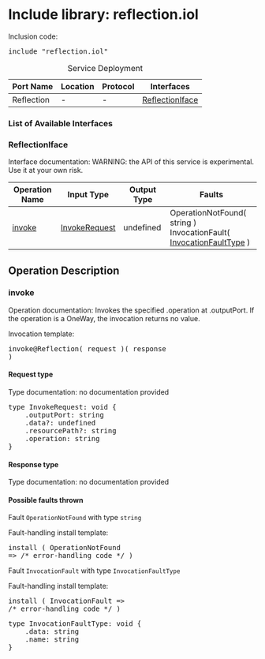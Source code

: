 # Include library: reflection.iol

Inclusion code: <pre>include "reflection.iol"</pre>

<table>
  <caption>Service Deployment</caption>
  <thead>
    <tr>
      <th>Port Name</th>
      <th>Location</th>
      <th>Protocol</th>
      <th>Interfaces</th>
    </tr>
  </thead>
  <tbody>
    <tr>
      <td>Reflection</td>
      <td>-</td>
      <td>-</td>
      <td><a href="#ReflectionIface">ReflectionIface</a></td>
    </tr>
  </tbody>
</table>

<h3>List of Available Interfaces</h3>

<h3 id="ReflectionIface">ReflectionIface</h3>

Interface documentation: 
WARNING: the API of this service is experimental. Use it at your own risk.


<table>
  <thead>
    <tr>
      <th>Operation Name</th>
      <th>Input Type</th>
      <th>Output Type</th>
      <th>Faults</th>
    </tr>
  </thead>
  <tbody>
    <tr>
      <td><a href="#invoke">invoke</a></td>
      <td><a href="#InvokeRequest">InvokeRequest</a></td>
      <td>undefined</td>
      <td>
        OperationNotFound( string ) <br> 
        InvocationFault( <a href="#InvocationFaultType">InvocationFaultType</a> )
      </td>
    </tr>
  </tbody>
</table>

<h2>Operation Description</h2>



<h3 id="invoke">invoke</h3>

Operation documentation: 
	Invokes the specified .operation at .outputPort.
	If the operation is a OneWay, the invocation returns no value.
	


Invocation template: <pre>invoke@Reflection( request )( response )</pre>

<h4 id="InvokeRequest">Request type</h4>

Type documentation: no documentation provided 
<pre>type InvokeRequest: void {
	.outputPort: string
	.data?: undefined
	.resourcePath?: string
	.operation: string
}</pre>


<h4>Response type</h4>
Type documentation: no documentation provided 




<h4>Possible faults thrown</h4>



Fault <code>OperationNotFound</code> with type <code>string</code>

Fault-handling install template: <pre>install ( OperationNotFound => /* error-handling code */ )</pre>




Fault <code>InvocationFault</code> with type <code>InvocationFaultType</code>

Fault-handling install template: <pre>install ( InvocationFault => /* error-handling code */ )</pre>
<pre>type InvocationFaultType: void {
	.data: string
	.name: string
}</pre>






